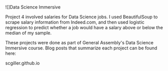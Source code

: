 #
![]Data Science Immersive

Project 4 involved salaries for Data Science jobs. I used BeautifulSoup to scrape
salary information from Indeed.com, and then used logistic regression to predict
whether a job would have a salary above or below the median of my sample.

These projects were done as part of General Assembly's Data Science Immersive
course. Blog posts that summarize each project can be found here:

scgiller.github.io
